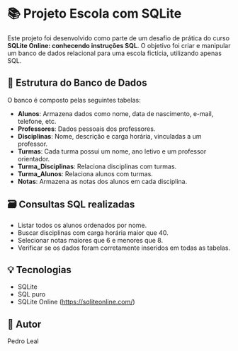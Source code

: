 # 📚 Projeto Escola com SQLite

Este projeto foi desenvolvido como parte de um desafio de prática do curso **SQLite Online: conhecendo instruções SQL**. O objetivo foi criar e manipular um banco de dados relacional para uma escola fictícia, utilizando apenas SQL.

## 🧱 Estrutura do Banco de Dados

O banco é composto pelas seguintes tabelas:

- **Alunos**: Armazena dados como nome, data de nascimento, e-mail, telefone, etc.
- **Professores**: Dados pessoais dos professores.
- **Disciplinas**: Nome, descrição e carga horária, vinculadas a um professor.
- **Turmas**: Cada turma possui um nome, ano letivo e um professor orientador.
- **Turma_Disciplinas**: Relaciona disciplinas com turmas.
- **Turma_Alunos**: Relaciona alunos com turmas.
- **Notas**: Armazena as notas dos alunos em cada disciplina.

## 🗃️ Consultas SQL realizadas

- Listar todos os alunos ordenados por nome.
- Buscar disciplinas com carga horária maior que 40.
- Selecionar notas maiores que 6 e menores que 8.
- Verificar se os dados foram corretamente inseridos em todas as tabelas.

## 💡 Tecnologias

- SQLite
- SQL puro
- SQLite Online (https://sqliteonline.com/)

## 👤 Autor

Pedro Leal
